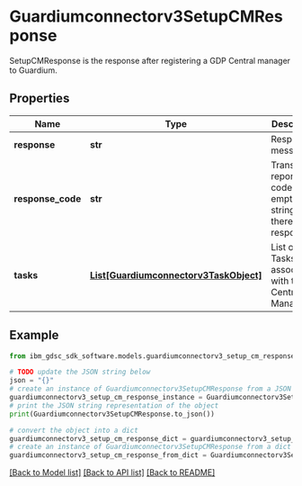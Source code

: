 # Guardiumconnectorv3SetupCMResponse

SetupCMResponse is the response after registering a GDP Central manager to Guardium.

## Properties

Name | Type | Description | Notes
------------ | ------------- | ------------- | -------------
**response** | **str** | Response message. | [optional] 
**response_code** | **str** | Translatable reponse code or empty string if there is no response. | [optional] 
**tasks** | [**List[Guardiumconnectorv3TaskObject]**](Guardiumconnectorv3TaskObject.md) | List of Tasks associated with the Central Manager. | [optional] 

## Example

```python
from ibm_gdsc_sdk_software.models.guardiumconnectorv3_setup_cm_response import Guardiumconnectorv3SetupCMResponse

# TODO update the JSON string below
json = "{}"
# create an instance of Guardiumconnectorv3SetupCMResponse from a JSON string
guardiumconnectorv3_setup_cm_response_instance = Guardiumconnectorv3SetupCMResponse.from_json(json)
# print the JSON string representation of the object
print(Guardiumconnectorv3SetupCMResponse.to_json())

# convert the object into a dict
guardiumconnectorv3_setup_cm_response_dict = guardiumconnectorv3_setup_cm_response_instance.to_dict()
# create an instance of Guardiumconnectorv3SetupCMResponse from a dict
guardiumconnectorv3_setup_cm_response_from_dict = Guardiumconnectorv3SetupCMResponse.from_dict(guardiumconnectorv3_setup_cm_response_dict)
```
[[Back to Model list]](../README.md#documentation-for-models) [[Back to API list]](../README.md#documentation-for-api-endpoints) [[Back to README]](../README.md)


